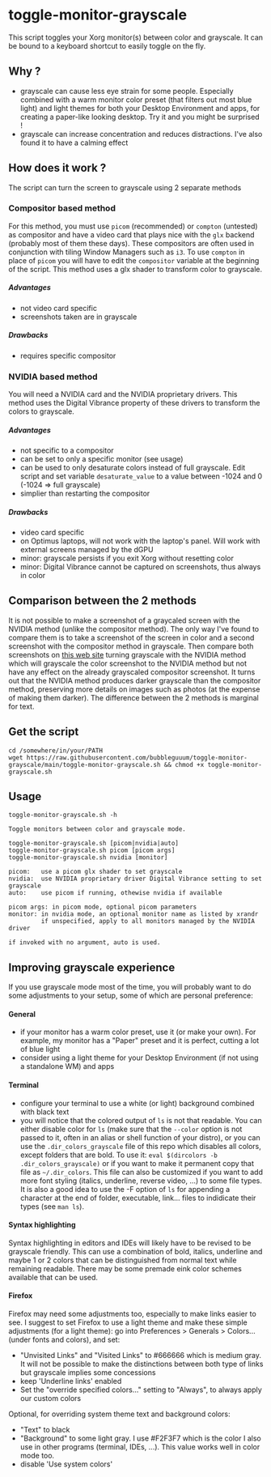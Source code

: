 # toggle-monitor-grayscale
This script toggles your Xorg monitor(s) between color and grayscale.
It can be bound to a keyboard shortcut to easily toggle on the fly.

## Why ?

- grayscale can cause less eye strain for some people. 
Especially combined with a warm monitor color preset (that filters out most blue light) and light themes
for both your Desktop Environment and apps, for creating a paper-like looking desktop.
Try it and you might be surprised !
- grayscale can increase concentration and reduces distractions. I've also found it to have a calming effect

## How does it work ?

The script can turn the screen to grayscale using 2 separate methods

### Compositor based method

For this method, you must use `picom` (recommended) or `compton` (untested) as compositor and have a video card 
that plays nice with the `glx` backend (probably most of them these days).
These compositors are often used in conjunction with tiling Window Managers such as `i3`.
To use `compton` in place of `picom` you will have to edit the `compositor` variable at the beginning of the script.
This method uses a glx shader to transform color to grayscale.

##### Advantages

- not video card specific
- screenshots taken are in grayscale

##### Drawbacks

- requires specific compositor

### NVIDIA based method

You will need a NVIDIA card and the NVIDIA proprietary drivers.
This method uses the Digital Vibrance property of these drivers to transform the 
colors to grayscale.

##### Advantages

- not specific to a compositor
- can be set to only a specific monitor (see usage)
- can be used to only desaturate colors instead of full grayscale. 
  Edit script and set variable `desaturate_value` to a value between -1024 and 0 (-1024 => full grayscale)
- simplier than restarting the compositor  

##### Drawbacks

- video card specific
- on Optimus laptops, will not work with the laptop's panel. Will work with external screens managed by the dGPU
- minor: grayscale persists if you exit Xorg without resetting color
- minor: Digital Vibrance cannot be captured on screenshots, thus always in color

## Comparison between the 2 methods

It is not possible to make a screenshot of a graycaled screen with the NVIDIA method (unlike the compositor method).
The only way I've found to compare them is to take a screenshot of the screen in color and a second screenshot with the compositor method in grayscale.
Then compare both screenshots on [this web site](https://www.diffchecker.com/image-diff/) turning grayscale with the NVIDIA method which will grayscale the color screenshot 
to the NVIDIA method but not have any effect on the already grayscaled compositor screenshot.
It turns out that the NVIDIA method produces darker grayscale than the compositor method, preserving more details on images such as photos (at the expense of
making them darker). The difference between the 2 methods is marginal for text.

## Get the script

```
cd /somewhere/in/your/PATH
wget https://raw.githubusercontent.com/bubbleguuum/toggle-monitor-grayscale/main/toggle-monitor-grayscale.sh && chmod +x toggle-monitor-grayscale.sh
```

## Usage

```
toggle-monitor-grayscale.sh -h

Toggle monitors between color and grayscale mode.

toggle-monitor-grayscale.sh [picom|nvidia|auto]
toggle-monitor-grayscale.sh picom [picom args]
toggle-monitor-grayscale.sh nvidia [monitor]

picom:   use a picom glx shader to set grayscale
nvidia:  use NVIDIA proprietary driver Digital Vibrance setting to set grayscale
auto:    use picom if running, othewise nvidia if available

picom args: in picom mode, optional picom parameters
monitor: in nvidia mode, an optional monitor name as listed by xrandr
         if unspecified, apply to all monitors managed by the NVIDIA driver

if invoked with no argument, auto is used.
```

## Improving grayscale experience

If you use grayscale mode most of the time, you will probably want to do some adjustments to your setup,
some of which are personal preference:

#### General

- if your monitor has a warm color preset, use it (or make your own). For example, my monitor has a "Paper" preset and it is perfect, cutting a lot of blue light
- consider using a light theme for your Desktop Environment (if not using a standalone WM) and apps


#### Terminal

- configure your terminal to use a white (or light) background combined with black text
- you will notice that the colored output of `ls` is not that readable. You can either disable color for `ls` (make sure 
that the `--color` option is not passed to it, often in an alias or shell function of your distro), or you can use the `.dir_colors_grayscale` file of this
repo which disables all colors, except folders that are bold. To use it: `eval $(dircolors -b .dir_colors_grayscale)` or if you want to make it permanent
copy that file as `~/.dir_colors`. This file can also be customized if you want to add more font styling (italics, underline, reverse video, ...) to some file types. It is also a good idea to use the -F option of `ls` for appending a character at the end of folder, executable, link... files to indidicate their types (see `man ls`).

#### Syntax highlighting

Syntax highlighting in editors and IDEs will likely have to be revised to be grayscale friendly. This can use a combination of bold, italics, underline and maybe 1 or 2 colors that can be distinguished from normal text while remaining readable. There may be some premade eink color schemes available that can be used.

#### Firefox

Firefox may need some adjustments too, especially to make links easier to see. 
I suggest to set Firefox to use a light theme and make these simple adjustments (for a light theme): go into Preferences > Generals > Colors... (under fonts and colors), and set:

- "Unvisited Links" and "Visited Links" to #666666 which is medium gray. It will not be possible to make the distinctions between both type of links but grayscale implies some concessions
- keep 'Underline links' enabled
- Set the "override specified colors..." setting to "Always", to always apply our custom colors

Optional, for overriding system theme text and background colors:

- "Text" to black
- "Background" to some light gray. I use #F2F3F7 which is the color I also use in other programs (terminal, IDEs, ...). This value works well in color mode too.
- disable 'Use system colors'
